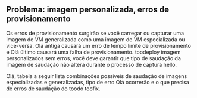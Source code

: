 ## <a name="issue-custom-image-provisioning-errors"></a>Problema: imagem personalizada, erros de provisionamento
Os erros de provisionamento surgirão se você carregar ou capturar uma imagem de VM generalizada como uma imagem de VM especializada ou vice-versa. Olá antiga causará um erro de tempo limite de provisionamento e Olá último causará uma falha de provisionamento. toodeploy imagem personalizados sem erros, você deve garantir que tipo de saudação da imagem de saudação não altera durante o processo de captura hello.

Olá, tabela a seguir lista combinações possíveis de saudação de imagens especializadas e generalizadas, tipo de erro Olá ocorrerão e o que precisa de erros de saudação do toodo toofix.

